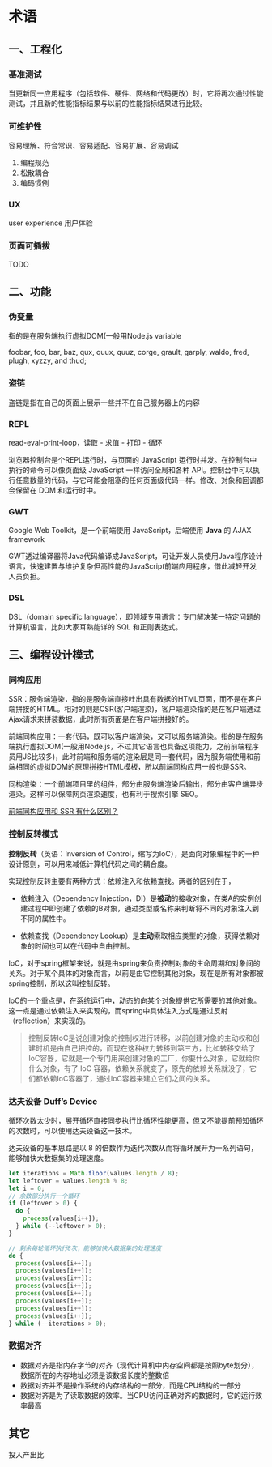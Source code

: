 # 术语

## 一、工程化

### 基准测试

当更新同一应用程序（包括软件、硬件、网络和代码更改）时，它将再次通过性能测试，并且新的性能指标结果与以前的性能指标结果进行比较。

### 可维护性

容易理解、符合常识、容易适配、容易扩展、容易调试

1. 编程规范
2. 松散耦合
3. 编码惯例

### UX

user experience 用户体验

### 页面可插拔

TODO

## 二、功能

### 伪变量

指的是在服务端执行虚拟DOM(一般用Node.js variable

 foobar, foo, bar, baz, qux, quux, quuz, corge, grault, garply, waldo, fred, plugh, xyzzy, and thud;

### 盗链

盗链是指在自己的页面上展示一些并不在自己服务器上的内容

### REPL

read-eval-print-loop，读取 - 求值 - 打印 - 循环

浏览器控制台是个REPL运行时，与页面的 JavaScript 运行时并发。在控制台中执行的命令可以像页面级 JavaScript 一样访问全局和各种 API。控制台中可以执行任意数量的代码，与它可能会阻塞的任何页面级代码一样。修改、对象和回调都会保留在 DOM 和运行时中。

### GWT

Google Web Toolkit，是一个前端使用 JavaScript，后端使用 **Java** 的 AJAX framework

GWT透过编译器将Java代码编译成JavaScript，可让开发人员使用Java程序设计语言，快速建置与维护复杂但高性能的JavaScript前端应用程序，借此减轻开发人员负担。

### DSL

DSL（domain specific language），即领域专用语言：专门解决某一特定问题的计算机语言，比如大家耳熟能详的 SQL 和正则表达式。



## 三、编程设计模式

### 同构应用

SSR：服务端渲染，指的是服务端直接吐出具有数据的HTML页面，而不是在客户端拼接的HTML。相对的则是CSR(客户端渲染)，客户端渲染指的是在客户端通过Ajax请求来拼装数据，此时所有页面是在客户端拼接好的。

前端同构应用：一套代码，既可以客户端渲染，又可以服务端渲染。指的是在服务端执行虚拟DOM(一般用Node.js，不过其它语言也具备这项能力，之前前端程序员用JS比较多)，此时前端和服务端的渲染层是同一套代码，因为服务端使用和前端相同的虚拟DOM的原理拼接HTML模板，所以前端同构应用一般也是SSR。

同构渲染：一个前端项目里的组件，部分由服务端渲染后输出，部分由客户端异步渲染。这样可以保障网页渲染速度，也有利于搜索引擎 SEO。

[前端同构应用和 SSR 有什么区别？](https://www.zhihu.com/question/379831174/answer/1085552892)

### 控制反转模式

**控制反转**（英语：Inversion of Control，缩写为IoC），是面向对象编程中的一种设计原则，可以用来减低计算机代码之间的耦合度。

实现控制反转主要有两种方式：依赖注入和依赖查找。两者的区别在于，

- 依赖注入（Dependency Injection，DI）是**被动**的接收对象，在类A的实例创建过程中即创建了依赖的B对象，通过类型或名称来判断将不同的对象注入到不同的属性中。

- 依赖查找（Dependency Lookup）是**主动**索取相应类型的对象，获得依赖对象的时间也可以在代码中自由控制。

IoC，对于spring框架来说，就是由spring来负责控制对象的生命周期和对象间的关系。对于某个具体的对象而言，以前是由它控制其他对象，现在是所有对象都被spring控制，所以这叫控制反转。

IoC的一个重点是，在系统运行中，动态的向某个对象提供它所需要的其他对象。这一点是通过依赖注入来实现的，而spring中具体注入方式是通过反射（reflection）来实现的。

> 控制反转IoC是说创建对象的控制权进行转移，以前创建对象的主动权和创建时机是由自己把控的，而现在这种权力转移到第三方，比如转移交给了IoC容器，它就是一个专门用来创建对象的工厂，你要什么对象，它就给你什么对象，有了 IoC 容器，依赖关系就变了，原先的依赖关系就没了，它们都依赖IoC容器了，通过IoC容器来建立它们之间的关系。

### 达夫设备 Duff’s Device

循环次数太少时，展开循环直接同步执行比循环性能更高，但又不能提前预知循环的次数时，可以使用达夫设备这一技术。

达夫设备的基本思路是以 8 的倍数作为迭代次数从而将循环展开为一系列语句，能够加快大数据集的处理速度。

```js
let iterations = Math.floor(values.length / 8); 
let leftover = values.length % 8;
let i = 0;
// 余数部分执行一个循环
if (leftover > 0) {
  do {
    process(values[i++]);
  } while (--leftover > 0);
}

// 剩余每轮循环执行8次，能够加快大数据集的处理速度
do {
  process(values[i++]);
  process(values[i++]);
  process(values[i++]);
  process(values[i++]);
  process(values[i++]);
  process(values[i++]);
  process(values[i++]);
  process(values[i++]);
} while (--iterations > 0);
```

### 数据对齐

- 数据对齐是指内存字节的对齐（现代计算机中内存空间都是按照byte划分），数据所在的内存地址必须是该数据长度的整数倍
- 数据对齐并不是操作系统的内存结构的一部分，而是CPU结构的一部分
- 数据对齐是为了读取数据的效率。当CPU访问正确对齐的数据时，它的运行效率最高



## 其它

投入产出比
